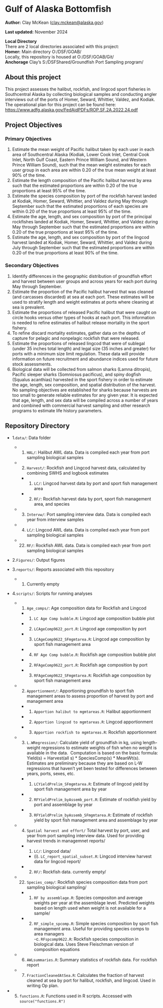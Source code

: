 
# Gulf of Alaska Bottomfish

**Author:** Clay McKean (<clay.mckean@alaska.gov>)  
  
**Last updated:** November 2024  
  
**Local Directory**  
There are 2 local directories associated with this project:  
**Homer:** Main directory O:/DSF/GOAB/  
Locally, this repository is housed at O:/DSF/GOAB/Git/  
**Anchorage** Clay’s S:/DSFShared/Groundfish Port Sampling program/  
  

## About this project

This project assesses the halibut, rockfish, and lingcod sport fisheries
in Southcentral Alaska by collecting biological samples and conducting
angler interviews out of the ports of Homer, Seward, Whittier, Valdez,
and Kodiak.  
The operational plan for this project can be found here:
<https://www.adfg.alaska.gov/FedAidPDFs/ROP.SF.2A.2022.24.pdf>  

## Project Objectives

  

### Primary Objectives

1)  Estimate the mean weight of Pacific halibut taken by each user in
    each area of Southcentral Alaska (Kodiak, Lower Cook Inlet, Central
    Cook Inlet, North Gulf Coast, Eastern Prince William Sound, and
    Western Prince William Sound), such that the mean weight estimates
    for each user group in each area are within 0.20 of the true mean
    weight at least 90% of the time.  
2)  Estimate the length composition of the Pacific halibut harvest by
    area such that the estimated proportions are within 0.20 of the true
    proportions at least 95% of the time.  
3)  Estimate the species composition by port of the rockfish harvest
    landed at Kodiak, Homer, Seward, Whittier, and Valdez during May
    through September such that the estimated proportions of each
    species are within 0.20 of the true proportions at least 95% of the
    time.  
4)  Estimate the age, length, and sex composition by port of the
    principal rockfishes landed at Kodiak, Homer, Seward, Whittier, and
    Valdez during May through September such that the estimated
    proportions are within 0.20 of the true proportions at least 95% of
    the time.  
5)  Estimate the age, length, and sex composition by port of the lingcod
    harvest landed at Kodiak, Homer, Seward, Whittier, and Valdez during
    July through September such that the estimated proportions are
    within 0.20 of the true proportions at least 90% of the time.

### Secondary Objectives

1)  Identify differences in the geographic distribution of groundfish
    effort and harvest between user groups and across years for each
    port during May through September.  
2)  Estimate the proportion of the Pacific halibut harvest that was
    cleaned (and carcasses discarded) at sea at each port. These
    estimates will be used to stratify length and weight estimates at
    ports where cleaning at sea is prevalent.  
3)  Estimate the proportions of released Pacific halibut that were
    caught on circle hooks versus other types of hooks at each port.
    This information is needed to refine estimates of halibut release
    mortality in the sport fishery.  
4)  To refine discard mortality estimates, gather data on the depths of
    capture for pelagic and nonpelagic rockfish that were released.  
5)  Estimate the proportions of released lingcod that were of sublegal
    (under 35 inches total length) and legal size (35 inches and
    greater) for ports with a minimum size limit regulation. These data
    will provide information on future recruitment and abundance indices
    used for future stock assessments.  
6)  Biological data will be collected from salmon sharks (Lamna
    ditropis), Pacific sleeper sharks (Somniosus pacificus), and spiny
    dogfish (Squalus acanthias) harvested in the sport fishery in order
    to estimate the age, length, sex composition, and spatial
    distribution of the harvest. No sampling objectives are established
    for sharks because harvests are too small to generate reliable
    estimates for any given year. It is expected that age, length, and
    sex data will be compiled across a number of years and combined with
    commercial harvest sampling and other research programs to estimate
    life history parameters.

## Repository Directory

- 1.`data/`: Data folder  
  - 1.  `HAL/`: Halibut AWL data. Data is compiled each year from port
        sampling biological samples  

  - 2.  `Harvest/`: Rockfish and Lingcod harvest data, calculated by
        combining SWHS and logbook estimates  

    - 1.  `LC/`: Lingcod harvest data by port and sport fish management
          area  
    - 2.  `RF/`: Rockfish harvest data by port, sport fish management
          area, and species  

  - 3.  `Intervw/`: Port sampling interview data. Data is compiled each
        year from interview samples  

  - 4.  `LC/`: Lingcod AWL data. Data is compiled each year from port
        sampling biological samples  

  - 22. `RF/`: Rockfish AWL data. Data is compiled each year from port
        sampling biological samples  
- 2.`Figures/`: Output figures  
    
- 3.`reports/`: Reports associated with this repository  
  - 1.  Currently empty
- 4.`scripts/`: Scripts for running analyses  
  - 1.  `Age_comps/`: Age composition data for Rockfish and Lingcod  

    - 1.  `LC Age Comp bubble.R`: Lingcod age composition bubble plot  
    - 2.  `LCAgeComp9622_port.R`: Lingcod age composition by port  
    - 3.  `LCAgeComp9622_SFmgmtarea.R`: Lingcod age composition by sport
          fish management area  
    - 4.  `RF Age Comp bubble.R`: Rockfish age composition bubble plot  
    - 2.  `RFAgeComp9622_port.R`: Rockfish age composition by port  
    - 3.  `RFAgeComp9622_SFmgmtarea.R`: Rockfish age composition by
          sport fish management area  

  - 2.  `Apportionment/`: Apportioning groundfish to sport fish
        management areas to assess proportion of harvest by port and
        management area  

    - 1.  `Apportion halibut to mgmtareas.R`: Halibut apportionment  
    - 2.  `Apportion lingcod to mgmtareas.R`: Lingcod apportionment  
    - 3.  `Apportion rockfish to mgmtareas.R`: Rockfish apportionment  

  - 3.  `L.WRegression/`: Calculate yield of groundfish in kg, using
        length-weight regressions to estimate weights of fish when no
        weight is available in the data.  Computation is based on the
        basic formula: Yield(s) = Harvest(all s) \* SpeciesComp(s) \*
        MeanWt(s).  
        Estimates are preliminary because they are based on L-W
        regressions that haven’t yet been tested for differences between
        years, ports, sexes, etc.  

    - 1.  `LCYieldPrelim_SFmgmtarea.R`: Estimate of lingcod yield by
          sport fish management area by year  
    - 2.  `RFYieldPrelim_byAssemb_port.R`: Estimate of rockfish yield by
          port and assemblage by year  
    - 3.  `RFYieldPrelim_byAssemb_SFmgmtarea.R`: Estimate of rockfish
          yield by sport fish management area and assemblage by year  

  - 4.  `Spatial harvest and effort/` Total harvest by port, user, and
        year from port sampling interview data. Used for providing
        harvest trends in managemnet reports/

    - 1.  `LC/`: Lingcod data/

      - (i). `LC_report_spatial_subset.R`: Lingcod interview harvest
        data for lingcod report/

    - 2.  `RF/`: Rockfish data. currently empty/

  - 22. `Species_comp/`: Rockfish species composition data from port
        sampling biological sampling/

    - 1.  `RF by assemblage.R`: Species compositon and average weights
          per year at the assemblage level. Predicted weights based on
          length used when weight is not available for a sample/
    - 2.  `RF_simple_spcomp.R`: Simple species composition by sport fish
          management area. Useful for providing species comps to area
          managers  
          -c. `RFspcomp9622.R`: Rockfish species composition in
          biological data. Uses Steve Fleischman version of composition
          equations  

  - 6.  `AWLsummaries.R`: Summary statistics of rockfish data. For
        rockfish report  

  - 7.  `FractionCleanedAtSea.R`: Calculates the fraction of harvest
        cleaned at sea by port for halibut, rockfish, and lingcod. Used
        in writing Op plan.  
- 5.  `functions.R`: Functions used in R scripts. Accessed with
      `source("functions.R")`  
